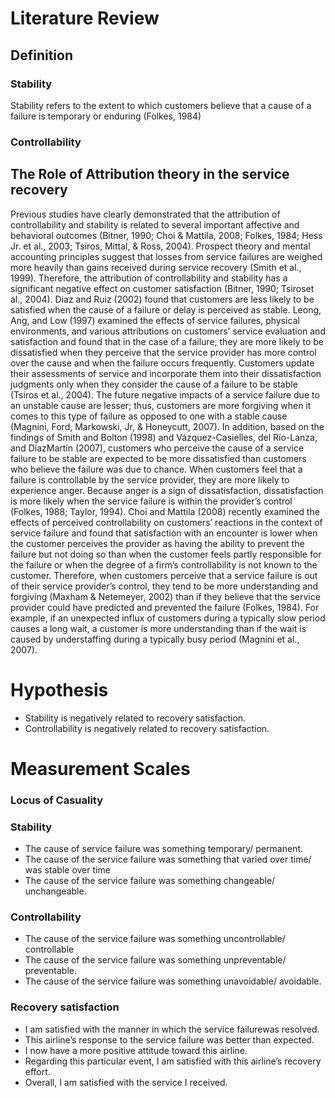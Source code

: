# Literature Review
## Definition
### Stability
Stability refers to the extent to which customers believe that a cause of a failure is temporary or enduring (Folkes, 1984)


### Controllability


## The Role of Attribution theory in the service recovery
  Previous studies have clearly demonstrated that the attribution of controllability and stability is related to several important affective and behavioral outcomes (Bitner, 1990; Choi & Mattila, 2008; Folkes, 1984; Hess Jr. et al., 2003; Tsiros, Mittal, & Ross, 2004). Prospect theory and mental accounting principles suggest that losses from service failures are weighed more heavily than gains received during service recovery (Smith et al., 1999). Therefore, the attribution of controllability and stability has a significant negative effect on customer satisfaction (Bitner, 1990; Tsiroset al., 2004). Diaz and Ruiz (2002) found that customers are less likely to be satisfied when the cause of a failure or delay is perceived as stable. Leong, Ang, and Low (1997) examined the effects of service failures, physical environments, and various attributions on customers’ service evaluation and satisfaction and found that in the case of a failure, they are more likely to be dissatisfied when they perceive that the service provider has more control over the cause and when the failure occurs frequently. Customers update their assessments of service and incorporate them into their dissatisfaction judgments only when they consider the cause of a failure to be stable (Tsiros et al., 2004). The future negative impacts of a service failure due to an unstable cause are lesser; thus, customers are more forgiving when it comes to this type of failure as opposed to one with a stable cause (Magnini, Ford, Markowski, Jr, & Honeycutt, 2007). In addition, based on the findings of Smith and Bolton (1998) and Vázquez-Casielles, del Río-Lanza, and DíazMartín (2007), customers who perceive the cause of a service failure to be stable are expected to be more dissatisfied than customers who believe the failure was due to chance. When customers feel that a failure is controllable by the service provider, they are more likely to experience anger. Because anger is a sign of dissatisfaction, dissatisfaction is more likely when the service failure is within the provider’s control (Folkes, 1988; Taylor, 1994). Choi and Mattila (2008) recently examined the effects of perceived controllability on customers’ reactions in the context of service failure and found that satisfaction with an encounter is lower when the customer perceives the provider as having the ability to prevent the failure but not doing so than when the customer feels partly responsible for the failure or when the degree of a firm’s controllability is not known to the customer. Therefore, when customers perceive that a service failure is out of their service provider’s control, they tend to be more understanding and forgiving (Maxham & Netemeyer, 2002) than if they believe that the service provider could have predicted and prevented the failure (Folkes, 1984). For example, if an unexpected influx of customers during a typically slow period causes a long wait, a customer is more understanding than if the wait is caused by understaffing during a typically busy period (Magnini et al., 2007).

# Hypothesis
* Stability is negatively related to recovery satisfaction.
* Controllability is negatively related to recovery satisfaction.

# Measurement Scales
### Locus of Casuality
### Stability
* The cause of service failure was something temporary/ permanent.
* The cause of the service failure was something that varied over time/ was stable over time
* The cause of the service failure was something changeable/ unchangeable.
### Controllability
* The cause of the service failure was something uncontrollable/ controllable
* The cause of the service failure was something unpreventable/ preventable.
* The cause of the service failure was something unavoidable/ avoidable.
### Recovery satisfaction
* I am satisfied with the manner in which the service failurewas resolved.
* This airline’s response to the service failure was better than expected.
* I now have a more positive attitude toward this airline.
* Regarding this particular event, I am satisfied with this airline’s recovery effort.
* Overall, I am satisfied with the service I received.
